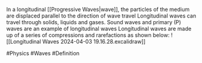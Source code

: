 In a longitudinal [[Progressive Waves|wave]], the particles of the medium are displaced parallel to the direction of wave travel
Longitudinal waves can travel through solids, liquids and gases. Sound waves and primary (P) waves are an example of longitudinal waves
Longitudinal waves are made up of a series of compressions and rarefactions as shown below:
![[Longitudinal Waves 2024-04-03 19.16.28.excalidraw]]

#Physics #Waves #Definition